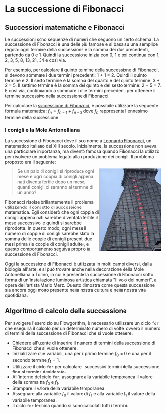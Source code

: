 # La successione di Fibonacci

## Successioni matematiche e Fibonacci
Le [successioni](https://it.wikipedia.org/wiki/Successione_(matematica)) sono sequenze di numeri che seguono un certo schema. La successione di Fibonacci è una delle più famose e si basa su una semplice regola: ogni termine della successione è la somma dei due precedenti, partendo da 0 e 1. Quindi la successione inizia con 0, 1 e poi continua con 1, 2, 3, 5, 8, 13, 21, 34 e così via.

Per esempio, per calcolare il quinto termine della successione di Fibonacci, si devono sommare i due termini precedenti: 1 + 1 = 2. Quindi il quinto termine è 2. Il sesto termine è la somma del quarto e del quinto termine: 3 + 2 = 5. Il settimo termine è la somma del quinto e del sesto termine: 2 + 5 = 7. E così via, continuando a sommare i due termini precedenti per ottenere il termine successivo nella successione di Fibonacci.

Per calcolare la [successione di Fibonacci](https://it.wikipedia.org/wiki/Successione_di_Fibonacci), è possibile utilizzare la seguente formula matematica: $f_n = f_{n-1} + f_{n-2}$ dove $f_n$ rappresenta l'ennesimo termine della successione.

### I conigli e la Mole Antonelliana
La successione di Fibonacci deve il suo nome a [Leonardo Fibonacci](https://it.wikipedia.org/wiki/Leonardo_Fibonacci), un matematico italiano del XIII secolo. Inizialmente, la successione non aveva una particolare importanza, ma diventò famosa quando Fibonacci la utilizzò per risolvere un problema legato alla riproduzione dei conigli. Il problema proposto era il seguente:

<img align="right" width="200px" alt="Sequenza di Fibonacci sulla Mole Antonelliana" src="/media/Mole-Antonelliana-sequenza-Fibonacci.jpg">

> Se un paio di conigli si riproduce ogni mese e ogni coppia di conigli appena nati diventa fertile dopo un mese, quanti conigli ci saranno al termine di un anno?

Fibonacci risolse brillantemente il problema utilizzando il concetto di successione matematica. Egli considerò che ogni coppia di conigli appena nati sarebbe diventata fertile il mese successivo, e quindi si sarebbe riprodotta. In questo modo, ogni mese il numero di coppie di conigli sarebbe stato la somma delle coppie di conigli presenti due mesi prima (le coppie di conigli adulte), e questo comportamento seguiva proprio la successione di Fibonacci.

Oggi la successione di Fibonacci è utilizzata in molti campi diversi, dalla biologia all'arte, e si può trovare anche nella decorazione della Mole Antonelliana a Torino, in cui è presente la successione di Fibonacci sotto forma di un'installazione luminosa artistica chiamata "Il volo dei numeri", a opera dell'artista Mario Merz. Questo dimostra come questa successione sia ancora oggi molto presente nella nostra cultura e nella nostra vita quotidiana.

## Algoritmo di calcolo della successione
Per svolgere l'esercizio su Flowgorithm, è necessario utilizzare un ciclo `for` che eseguirà il calcolo per un determinato numero di volte, ovvero il numero di termini della successione di Fibonacci che si vuole ottenere.

* Chiedere all'utente di inserire il numero di termini della successione di Fibonacci che si vuole ottenere.
* Inizializzare due variabili, una per il primo termine $f_0 = 0$ e una per il secondo termine $f_1 = 1$.
* Utilizzare il ciclo `for` per calcolare i successivi termini della successione fino al termine desiderato.
* All'interno del ciclo `for`, assegnare alla variabile temporanea il valore della somma tra $f_0$ e $f_1$.
* Stampare il valore della variabile temporanea.
* Assegnare alla variabile $f_0$ il valore di $f_1$ e alla variabile $f_1$ il valore della variabile temporanea.
* Il ciclo `for` termina quando si sono calcolati tutti i termini.
